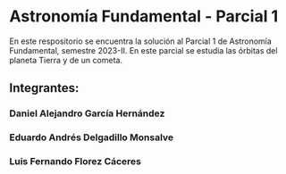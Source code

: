 # Astronomía Fundamental - Parcial 1
En este respositorio se encuentra la solución al Parcial 1 de Astronomía Fundamental, semestre 2023-II. En este parcial se estudia las órbitas del planeta Tierra y de un cometa.

## Integrantes:
### Daniel Alejandro García Hernández
### Eduardo Andrés Delgadillo Monsalve
### Luis Fernando Florez Cáceres

